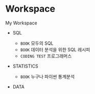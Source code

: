 # Workspace
My Workspace

+ SQL
  + `BOOK` 모두의 SQL
  + `BOOK` 데이터 분석을 위한 SQL 레시피
  + `CODING TEST` 프로그래머스
+ STATISTICS
  + `BOOK` 누구나 파이썬 통계분석

+ DATA